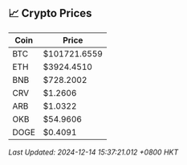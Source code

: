 ## 📈 Crypto Prices

| Coin | Price |
| ---- | ----- |
| BTC | $101721.6559 |
| ETH | $3924.4510 |
| BNB | $728.2002 |
| CRV | $1.2606 |
| ARB | $1.0322 |
| OKB | $54.9606 |
| DOGE | $0.4091 |

_Last Updated: 2024-12-14 15:37:21.012 +0800 HKT_